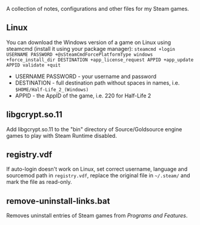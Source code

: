 A collection of notes, configurations and other files for my Steam games.

Linux
-----
You can download the Windows version of a game on Linux using steamcmd (install it using your package manager):
`steamcmd +login USERNAME PASSWORD +@sSteamCmdForcePlatformType windows +force_install_dir DESTINATION +app_license_request APPID +app_update APPID validate +quit`

 * USERNAME PASSWORD - your username and password
 * DESTINATION - full destination path without spaces in names, i.e. `$HOME/Half-Life_2_(Windows)`
 * APPID - the AppID of the game, i.e. 220 for Half-Life 2

libgcrypt.so.11
---------------
Add libgcrypt.so.11 to the "bin" directory of Source/Goldsource engine games to play with Steam Runtime disabled.

registry.vdf
------------
If auto-login doesn't work on Linux, set correct username, language and sourcemod path in `registry.vdf`,
replace the original file in `~/.steam/` and mark the file as read-only.

remove-uninstall-links.bat
--------------------------
Removes uninstall entries of Steam games from _Programs and Features_.

